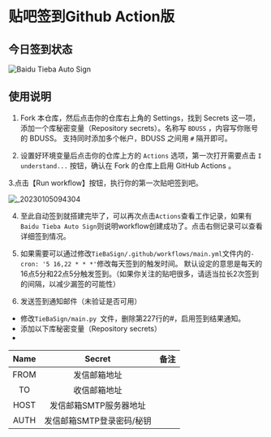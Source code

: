 # 贴吧签到Github Action版

## 今日签到状态

![Baidu Tieba Auto Sign](https://github.com/tjsky/TieBaSign/workflows/Baidu%20Tieba%20Auto%20Sign/badge.svg)

## 使用说明

1. Fork 本仓库，然后点击你的仓库右上角的 Settings，找到 Secrets 这一项，添加一个库秘密变量（Repository secrets）。名称写 `BDUSS` ，内容写你账号的 BDUSS。
支持同时添加多个帐户，BDUSS 之间用 `#` 隔开即可。

2. 设置好环境变量后点击你的仓库上方的 `Actions` 选项，第一次打开需要点击 `I understand...` 按钮，确认在 Fork 的仓库上启用 GitHub Actions 。

3.点击【Run workflow】按钮，执行你的第一次贴吧签到吧。

![_20230105094304](https://user-images.githubusercontent.com/7272911/210682614-fe0045b1-8256-449f-b3cf-e4c828520e8d.png)


4. 至此自动签到就搭建完毕了，可以再次点击`Actions`查看工作记录，如果有`Baidu Tieba Auto Sign`则说明workflow创建成功了。点击右侧记录可以查看详细签到情况。

5. 如果需要可以通过修改`TieBaSign/.github/workflows/main.yml`文件内的`- cron: '5 16,22 * * *'`修改每天签到的触发时间。
默认设定的意思是每天的16点5分和22点5分触发签到。（如果你关注的贴吧很多，请适当拉长2次签到的间隔，以减少漏签的可能性）

6. 发送签到通知邮件（未验证是否可用）
- 修改`TieBaSign/main.py `文件，删除第227行的#，启用签到结果通知。
- 添加以下库秘密变量（Repository secrets）
- 
|  Name |  Secret | 备注 |
| :------------: | :------------: | :------------: |
| FROM | 发信邮箱地址  |  |
| TO  | 收信邮箱地址  |  |
| HOST  | 发信邮箱SMTP服务器地址  |  |
| AUTH | 发信邮箱SMTP登录密码/秘钥  |  |
